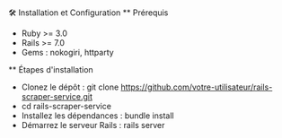 🛠️ Installation et Configuration
**  Prérequis
* Ruby >= 3.0
* Rails >= 7.0
* Gems : nokogiri, httparty

** Étapes d'installation
* Clonez le dépôt : git clone https://github.com/votre-utilisateur/rails-scraper-service.git
* cd rails-scraper-service
* Installez les dépendances : bundle install
* Démarrez le serveur Rails : rails server
